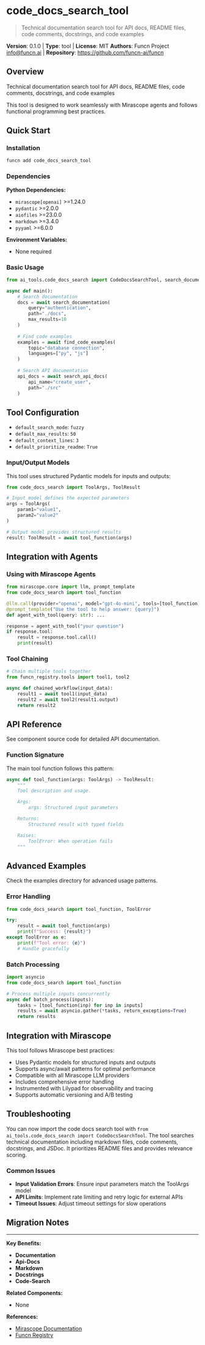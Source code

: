 # code_docs_search_tool

> Technical documentation search tool for API docs, README files, code comments, docstrings, and code examples

**Version**: 0.1.0 | **Type**: tool | **License**: MIT
**Authors**: Funcn Project <info@funcn.ai> | **Repository**: https://github.com/funcn-ai/funcn

## Overview

Technical documentation search tool for API docs, README files, code comments, docstrings, and code examples

This tool is designed to work seamlessly with Mirascope agents and follows functional programming best practices.

## Quick Start

### Installation

```bash
funcn add code_docs_search_tool
```

### Dependencies

**Python Dependencies:**

- `mirascope[openai]` >=1.24.0
- `pydantic` >=2.0.0
- `aiofiles` >=23.0.0
- `markdown` >=3.4.0
- `pyyaml` >=6.0.0

**Environment Variables:**

- None required

### Basic Usage

```python
from ai_tools.code_docs_search import CodeDocsSearchTool, search_documentation, find_code_examples

async def main():
    # Search documentation
    docs = await search_documentation(
        query="authentication",
        path="./docs",
        max_results=10
    )
    
    # Find code examples
    examples = await find_code_examples(
        topic="database connection",
        languages=["py", "js"]
    )
    
    # Search API documentation
    api_docs = await search_api_docs(
        api_name="create_user",
        path="./src"
    )
```

## Tool Configuration

- `default_search_mode`: `fuzzy`
- `default_max_results`: `50`
- `default_context_lines`: `3`
- `default_prioritize_readme`: `True`

### Input/Output Models

This tool uses structured Pydantic models for inputs and outputs:

```python
from code_docs_search import ToolArgs, ToolResult

# Input model defines the expected parameters
args = ToolArgs(
    param1="value1",
    param2="value2"
)

# Output model provides structured results
result: ToolResult = await tool_function(args)
```

## Integration with Agents

### Using with Mirascope Agents

```python
from mirascope.core import llm, prompt_template
from code_docs_search import tool_function

@llm.call(provider="openai", model="gpt-4o-mini", tools=[tool_function])
@prompt_template("Use the tool to help answer: {query}")
def agent_with_tool(query: str): ...

response = agent_with_tool("your question")
if response.tool:
    result = response.tool.call()
    print(result)
```

### Tool Chaining

```python
# Chain multiple tools together
from funcn_registry.tools import tool1, tool2

async def chained_workflow(input_data):
    result1 = await tool1(input_data)
    result2 = await tool2(result1.output)
    return result2
```

## API Reference

See component source code for detailed API documentation.

### Function Signature

The main tool function follows this pattern:

```python
async def tool_function(args: ToolArgs) -> ToolResult:
    """
    Tool description and usage.

    Args:
        args: Structured input parameters

    Returns:
        Structured result with typed fields

    Raises:
        ToolError: When operation fails
    """
```

## Advanced Examples

Check the examples directory for advanced usage patterns.

### Error Handling

```python
from code_docs_search import tool_function, ToolError

try:
    result = await tool_function(args)
    print(f"Success: {result}")
except ToolError as e:
    print(f"Tool error: {e}")
    # Handle gracefully
```

### Batch Processing

```python
import asyncio
from code_docs_search import tool_function

# Process multiple inputs concurrently
async def batch_process(inputs):
    tasks = [tool_function(inp) for inp in inputs]
    results = await asyncio.gather(*tasks, return_exceptions=True)
    return results
```

## Integration with Mirascope

This tool follows Mirascope best practices:

- Uses Pydantic models for structured inputs and outputs
- Supports async/await patterns for optimal performance
- Compatible with all Mirascope LLM providers
- Includes comprehensive error handling
- Instrumented with Lilypad for observability and tracing
- Supports automatic versioning and A/B testing

## Troubleshooting

You can now import the code docs search tool with `from ai_tools.code_docs_search import CodeDocsSearchTool`. The tool searches technical documentation including markdown files, code comments, docstrings, and JSDoc. It prioritizes README files and provides relevance scoring.

### Common Issues

- **Input Validation Errors**: Ensure input parameters match the ToolArgs model
- **API Limits**: Implement rate limiting and retry logic for external APIs
- **Timeout Issues**: Adjust timeout settings for slow operations

## Migration Notes

---

**Key Benefits:**

- **Documentation**
- **Api-Docs**
- **Markdown**
- **Docstrings**
- **Code-Search**

**Related Components:**

- None

**References:**

- [Mirascope Documentation](https://mirascope.com)
- [Funcn Registry](https://github.com/funcn-ai/funcn)
